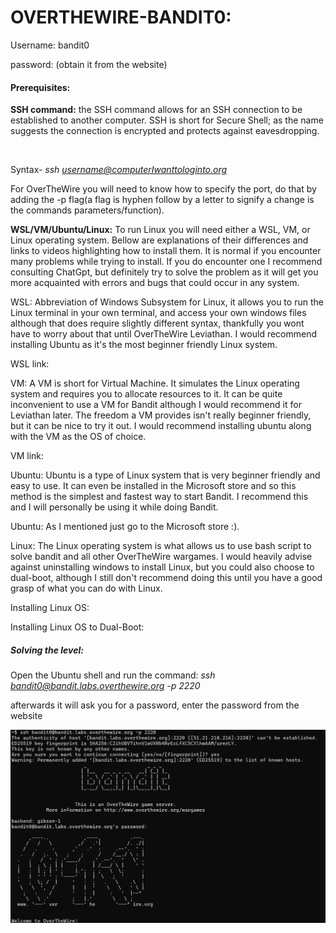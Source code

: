 # OVERTHEWIRE-BANDIT0:

Username: bandit0

password: <Redacted>(obtain it from the website)

#### 

#### Prerequisites:



**SSH command:** the SSH command allows for an SSH connection to be established to another computer. SSH is short for Secure Shell; as the name suggests the connection is encrypted and protects against eavesdropping.

 

Syntax- *ssh username@computerIwanttologinto.org*



For OverTheWire you will need to know how to specify the port, do that by adding the -p flag(a flag is hyphen follow by a letter to signify a change is the commands parameters/function).



**WSL/VM/Ubuntu/Linux:** To run Linux you will need either a WSL, VM, or Linux operating system. Bellow are explanations of their differences and links to videos highlighting how to install them. It is normal if you encounter many problems while trying to install. If you do encounter one I recommend consulting ChatGpt, but definitely try to solve the problem as it will get you more acquainted with errors and bugs that could occur in any system.



WSL: Abbreviation of Windows Subsystem for Linux, it allows you to run the Linux terminal in your own terminal, and access your own windows files although that does require slightly different syntax, thankfully you wont have to worry about that until OverTheWire Leviathan. I would recommend installing Ubuntu as it's the most beginner friendly Linux system.



WSL link:



VM: A VM is short for Virtual Machine. It simulates the Linux operating system and requires you to allocate resources to it. It can be quite inconvenient to use a VM for Bandit although I would recommend it for Leviathan later. The freedom a VM provides isn't really beginner friendly, but it can be nice to try it out. I would recommend installing ubuntu along with the VM as the OS of choice.



VM link:



Ubuntu: Ubuntu is a type of Linux system that is very beginner friendly and easy to use. It can even be installed in the Microsoft store and so this method is the simplest and fastest way to start Bandit. I recommend this and I will personally be using it while doing Bandit.



Ubuntu: As I mentioned just go to the Microsoft store :).



Linux: The Linux operating system is what allows us to use bash script to solve bandit and all other OverTheWire wargames. I would heavily advise against uninstalling windows to install Linux, but you could also choose to dual-boot, although I still don't recommend doing this until you have a good grasp of what you can do with Linux.



Installing Linux OS:



Installing Linux OS to Dual-Boot:



##### Solving the level:

Open the Ubuntu shell and run the command: *ssh bandit0@bandit.labs.overthewire.org -p 2220*

afterwards it will ask you for a password, enter the password from the website

![Image couldn't load](images/Screenshot-bandit0-1.png)
